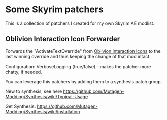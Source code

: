 # Some Skyrim patchers

This is a collection of patchers I created for my own Skyrim AE modlist.

## Oblivion Interaction Icon Forwarder
Forwards the "ActivateTextOverride" from [Oblivion Interaction Icons](https://www.nexusmods.com/skyrimspecialedition/mods/52743) to the last winning override and thus keeping the change of that mod intact.

Configuration: VerboseLogging (true/false) - makes the patcher more chatty, if needed. 

You can leverage this patchers by adding them to a synthesis patch group.

New to synthesis, see here https://github.com/Mutagen-Modding/Synthesis/wiki/Typical-Usage

Get Synthesis: https://github.com/Mutagen-Modding/Synthesis/wiki/Installation